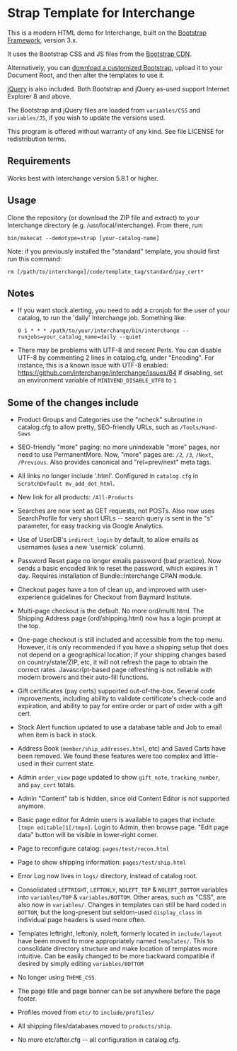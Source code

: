 # Strap Template for Interchange

This is a modern HTML demo for Interchange, built on the [Bootstrap Framework](http://getbootstrap.com/), version 3.x.

It uses the Bootstrap CSS and JS files from the [Bootstrap CDN](http://www.bootstrapcdn.com/).

Alternatively, you can [download a customized Bootstrap](http://getbootstrap.com/customize/), upload it to your
Document Root, and then alter the templates to use it.

[jQuery](https://jquery.com/) is also included. Both Bootstrap and
jQuery as-used support Internet Explorer 8 and above.

The Bootstrap and jQuery files are loaded from `variables/CSS` and
`variables/JS`, if you wish to update the versions used.

This program is offered without warranty of any kind. See file LICENSE
for redistribution terms.

## Requirements

Works best with Interchange version 5.8.1 or higher.

## Usage

Clone the repository (or download the ZIP file and extract) to your
Interchange directory (e.g. /usr/local/interchange). From there, run:

  `bin/makecat --demotype=strap [your-catalog-name]`

Note: if you previously installed the "standard" template, you should
      first run this command:

  `rm [/path/to/interchange]/code/template_tag/standard/pay_cert*`

## Notes

* If you want stock alerting, you need to add a cronjob for the user of
  your catalog, to run the 'daily' Interchange job. Something like:

  `0 1 * * * /path/to/your/interchange/bin/interchange --runjobs=your_catalog_name=daily --quiet`

* There may be problems with UTF-8 and recent Perls. You can disable
  UTF-8 by commenting 2 lines in catalog.cfg, under "Encoding". For
  instance, this is a known issue with UTF-8 enabled:
  	https://github.com/interchange/interchange/issues/84
  If disabling, set an environment variable of `MINIVEND_DISABLE_UTF8` to `1`

## Some of the changes include

* Product Groups and Categories use the "ncheck" subroutine in
  catalog.cfg to allow pretty, SEO-friendly URLs, such as `/Tools/Hand-Saws`

* SEO-friendly "more" paging: no more unindexable "more" pages, nor need
  to use PermanentMore. Now, "more" pages are: `/2`, `/3`, `/Next`,
  `/Previous`. Also provides canonical and "rel=prev/next" meta tags.

* All links no longer include '.html'. Configured in `catalog.cfg` in
  `ScratchDefault mv_add_dot_html`.

* New link for all products: `/All-Products`

* Searches are now sent as GET requests, not POSTs. Also now uses
  SearchProfile for very short URLs -- search query is sent in the "s"
  parameter, for easy tracking via Google Analytics.

* Use of UserDB's `indirect_login` by default, to allow emails as
  usernames (uses a new 'usernick' column).

* Password Reset page no longer emails password (bad practice). Now
  sends a basic encoded link to reset the password, which expires in 1
  day. Requires installation of Bundle::Interchange CPAN module.

* Checkout pages have a ton of clean up, and improved with user-experience
  guidelines for Checkout from Baymard Institute. 

* Multi-page checkout is the default. No more ord/multi.html. The
  Shipping Address page (ord/shipping.html) now has a login prompt
  at the top.

* One-page checkout is still included and accessible from the top menu.
  However, it is only recommended if you have a shipping setup that does
  not depend on a geographical location; if your shipping changes
  based on country/state/ZIP, etc, it will not refresh the page to
  obtain the correct rates. Javascript-based page refreshing is not
  reliable with modern browers and their auto-fill functions.

* Gift certificates (pay certs) supported out-of-the-box. Several code
  improvements, including ability to validate certificate's check-code
  and expiration, and ability to pay for entire order or part of order
  with a gift cert.

* Stock Alert function updated to use a database table and Job to email
  when item is back in stock.

* Address Book (`member/ship_addresses.html`, etc) and Saved Carts have
  been removed. We found these features were too complex and little-used
  in their current state.

* Admin `order_view` page updated to show `gift_note`,
  `tracking_number`, and `pay_cert` totals.

* Admin "Content" tab is hidden, since old Content Editor is not
  supported anymore.

* Basic page editor for Admin users is available to pages that include:
  `[tmpn editable]1[/tmpn]`. Login to Admin, then browse page. "Edit page
  data" button will be visible in lower-right corner.

* Page to reconfigure catalog: `pages/test/recon.html`

* Page to show shipping information: `pages/test/ship.html`

* Error Log now lives in `logs/` directory, instead of catalog root.

* Consolidated `LEFTRIGHT`, `LEFTONLY`, `NOLEFT_TOP` & `NOLEFT_BOTTOM` variables into
  `variables/TOP` & `variables/BOTTOM`. Other areas, such as "CSS", are also now in
  `variables/`. Changes in templates can still be hard coded in `BOTTOM`,
  but the long-present but seldom-used `display_class` in individual
  page headers is used more often.

* Templates leftright, leftonly, noleft, formerly located in
  `include/layout` have been moved to more appropriately named
  `templates/`. This to consolidate directory structure and make
  location of templates more intuitive. Can be easily changed to be more
  backward compatible if desired by simply editing `variables/BOTTOM`

* No longer using `THEME_CSS`.

* The page title and page banner can be set anywhere before the
  page footer.

* Profiles moved from `etc/` to `include/profiles/`

* All shipping files/databases moved to `products/ship`.

* No more etc/after.cfg -- all configuration in catalog.cfg.
